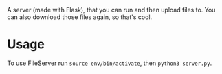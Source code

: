 A server (made with Flask), that you can run and then upload files to.
You can also download those files again, so that's cool.
# Usage
To use FileServer run `source env/bin/activate`, then `python3 server.py`.
